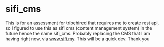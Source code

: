 # sifi_cms
This is for an assessment for tribehired that requires me to create rest api, so I figured to use this as sifi cms (content management system) in the future hence the name sifi_cms. Probably replacing the CMS that I am having right now, via www.sifi.my. This will be a quick dev. Thank you 
